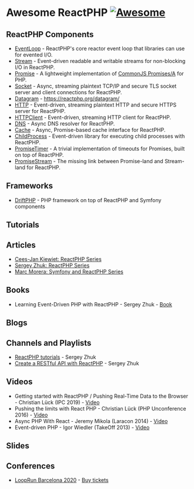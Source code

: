 # Awesome ReactPHP [![Awesome](https://cdn.rawgit.com/sindresorhus/awesome/d7305f38d29fed78fa85652e3a63e154dd8e8829/media/badge.svg)](https://github.com/sindresorhus/awesome)

## ReactPHP Components

- [EventLoop](https://reactphp.org/event-loop/) - ReactPHP's core reactor event loop that libraries can use for evented I/O.
- [Stream](https://reactphp.org/stream/) - Event-driven readable and writable streams for non-blocking I/O in ReactPHP.
- [Promise](https://reactphp.org/promise/) - A lightweight implementation of [CommonJS Promises/A](http://wiki.commonjs.org/wiki/Promises/A) for PHP.
- [Socket](https://reactphp.org/socket/) - Async, streaming plaintext TCP/IP and secure TLS socket server and client connections for ReactPHP.
- [Datagram](https://reactphp.org/datagram/) - https://reactphp.org/datagram/
- [HTTP](https://reactphp.org/http/) - Event-driven, streaming plaintext HTTP and secure HTTPS server for ReactPHP.
- [HTTPClient](https://reactphp.org/http-client/) - Event-driven, streaming HTTP client for ReactPHP.
- [DNS](https://reactphp.org/dns/) - Async DNS resolver for ReactPHP.
- [Cache](https://reactphp.org/cache/) - Async, Promise-based cache interface for ReactPHP.
- [ChildProcess](https://reactphp.org/child-process/) - Event-driven library for executing child processes with ReactPHP.
- [PromiseTimer](https://reactphp.org/promise-timer/) - A trivial implementation of timeouts for Promises, built on top of ReactPHP.
- [PromiseStream](https://reactphp.org/promise-stream/) - The missing link between Promise-land and Stream-land for ReactPHP.

## Frameworks

- [DriftPHP](https://driftphp.io) - PHP framework on top of ReactPHP and Symfony components

## Tutorials

## Articles
- [Cees-Jan Kiewiet: ReactPHP Series](https://blog.wyrihaximus.net/categories/reactphp-series/)
- [Sergey Zhuk: ReactPHP Series](https://sergeyzhuk.me/reactphp-series)
- [Marc Morera: Symfony and ReactPHP Series](https://medium.com/@apisearch/symfony-and-reactphp-series-82082167f6fb)


## Books

- Learning Event-Driven PHP with ReactPHP - Sergey Zhuk - [Book](https://leanpub.com/event-driven-php)

## Blogs

## Channels and Playlists

- [ReactPHP tutorials](https://www.youtube.com/playlist?list=PLKIEFFgNQYpVmUAKUjT_BRYYOdMHwGt0v) - Sergey Zhuk
- [Create a RESTful API with ReactPHP](https://www.youtube.com/playlist?list=PLKIEFFgNQYpWeEvjglhMKUsM1xxKAwgcs) - Sergey Zhuk

## Videos

- Getting started with ReactPHP / Pushing Real-Time Data to the Browser - Christian Lück (IPC 2019) - [Video](https://www.youtube.com/watch?v=XoDBtz5P8q8)
- Pushing the limits with React PHP - Christian Lück (PHP Unconference 2016) - [Video](https://www.youtube.com/watch?v=-5ZdGUvOqx4)
- Async PHP With React - Jeremy Mikola (Laracon 2014) - [Video](https://www.youtube.com/watch?v=s6xrnYae1FU)
- Event-driven PHP - Igor Wiedler (TakeOff 2013) - [Video](https://www.youtube.com/watch?v=MWNcItWuKpI)

## Slides

## Conferences

- [LoopRun Barcelona 2020](https://loop-run.io) - [Buy tickets](https://loop-run.io/#tickets)
